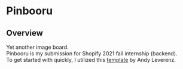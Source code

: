 # Pinbooru

## Overview

Yet another image board.  
Pinbooru is my submission for Shopify 2021 fall internship (backend).  
To get started with quickly, I utilized this [template](https://github.com/justalever/kickoff_tailwind) by Andy Leverenz.
